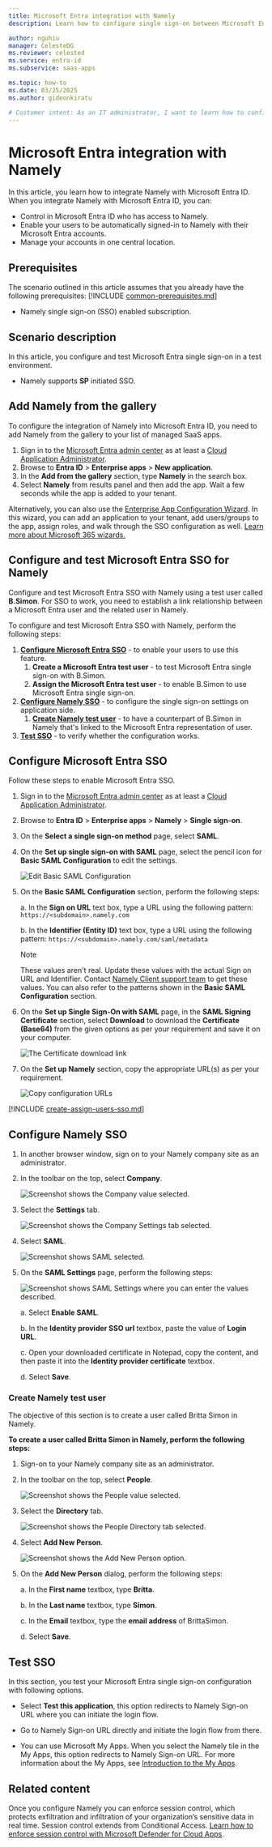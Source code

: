 ```yaml
---
title: Microsoft Entra integration with Namely
description: Learn how to configure single sign-on between Microsoft Entra ID and Namely.

author: nguhiu
manager: CelesteDG
ms.reviewer: celested
ms.service: entra-id
ms.subservice: saas-apps

ms.topic: how-to
ms.date: 03/25/2025
ms.author: gideonkiratu

# Customer intent: As an IT administrator, I want to learn how to configure single sign-on between Microsoft Entra ID and Namely so that I can control who has access to Namely, enable automatic sign-in with Microsoft Entra accounts, and manage my accounts in one central location.
---
```

# Microsoft Entra integration with Namely

In this article,  you learn how to integrate Namely with Microsoft Entra ID. When you integrate Namely with Microsoft Entra ID, you can:

* Control in Microsoft Entra ID who has access to Namely.
* Enable your users to be automatically signed-in to Namely with their Microsoft Entra accounts.
* Manage your accounts in one central location.

## Prerequisites
The scenario outlined in this article assumes that you already have the following prerequisites:
[!INCLUDE [common-prerequisites.md](~/identity/saas-apps/includes/common-prerequisites.md)]
* Namely single sign-on (SSO) enabled subscription.

## Scenario description

In this article,  you configure and test Microsoft Entra single sign-on in a test environment.

* Namely supports **SP** initiated SSO.

## Add Namely from the gallery

To configure the integration of Namely into Microsoft Entra ID, you need to add Namely from the gallery to your list of managed SaaS apps.

1. Sign in to the [Microsoft Entra admin center](https://entra.microsoft.com) as at least a [Cloud Application Administrator](~/identity/role-based-access-control/permissions-reference.md#cloud-application-administrator).
1. Browse to **Entra ID** > **Enterprise apps** > **New application**.
1. In the **Add from the gallery** section, type **Namely** in the search box.
1. Select **Namely** from results panel and then add the app. Wait a few seconds while the app is added to your tenant.

 Alternatively, you can also use the [Enterprise App Configuration Wizard](https://portal.office.com/AdminPortal/home?Q=Docs#/azureadappintegration). In this wizard, you can add an application to your tenant, add users/groups to the app, assign roles, and walk through the SSO configuration as well. [Learn more about Microsoft 365 wizards.](/microsoft-365/admin/misc/azure-ad-setup-guides)

<a name='configure-and-test-azure-ad-sso-for-namely'></a>

## Configure and test Microsoft Entra SSO for Namely

Configure and test Microsoft Entra SSO with Namely using a test user called **B.Simon**. For SSO to work, you need to establish a link relationship between a Microsoft Entra user and the related user in Namely.

To configure and test Microsoft Entra SSO with Namely, perform the following steps:

1. **[Configure Microsoft Entra SSO](#configure-azure-ad-sso)** - to enable your users to use this feature.
    1. **Create a Microsoft Entra test user** - to test Microsoft Entra single sign-on with B.Simon.
    1. **Assign the Microsoft Entra test user** - to enable B.Simon to use Microsoft Entra single sign-on.
1. **[Configure Namely SSO](#configure-namely-sso)** - to configure the single sign-on settings on application side.
    1. **[Create Namely test user](#create-namely-test-user)** - to have a counterpart of B.Simon in Namely that's linked to the Microsoft Entra representation of user.
1. **[Test SSO](#test-sso)** - to verify whether the configuration works.

<a name='configure-azure-ad-sso'></a>

## Configure Microsoft Entra SSO

Follow these steps to enable Microsoft Entra SSO.

1. Sign in to the [Microsoft Entra admin center](https://entra.microsoft.com) as at least a [Cloud Application Administrator](~/identity/role-based-access-control/permissions-reference.md#cloud-application-administrator).
1. Browse to **Entra ID** > **Enterprise apps** > **Namely** > **Single sign-on**.
1. On the **Select a single sign-on method** page, select **SAML**.
1. On the **Set up single sign-on with SAML** page, select the pencil icon for **Basic SAML Configuration** to edit the settings.

   ![Edit Basic SAML Configuration](common/edit-urls.png)

1. On the **Basic SAML Configuration** section, perform the following steps:

	a. In the **Sign on URL** text box, type a URL using the following pattern:
    `https://<subdomain>.namely.com`

    b. In the **Identifier (Entity ID)** text box, type a URL using the following pattern:
    `https://<subdomain>.namely.com/saml/metadata`

	> [!NOTE]
	> These values aren't real. Update these values with the actual Sign on URL and Identifier. Contact [Namely Client support team](https://www.namely.com/contact/) to get these values. You can also refer to the patterns shown in the **Basic SAML Configuration** section.

1. On the **Set up Single Sign-On with SAML** page, in the **SAML Signing Certificate** section, select **Download** to download the **Certificate (Base64)** from the given options as per your requirement and save it on your computer.

	![The Certificate download link](common/certificatebase64.png)

1. On the **Set up Namely** section, copy the appropriate URL(s) as per your requirement.

	![Copy configuration URLs](common/copy-configuration-urls.png)

<a name='create-an-azure-ad-test-user'></a>

[!INCLUDE [create-assign-users-sso.md](~/identity/saas-apps/includes/create-assign-users-sso.md)]

## Configure Namely SSO

1. In another browser window, sign on to your Namely company site as an administrator.

2. In the toolbar on the top, select **Company**.
   
    ![Screenshot shows the Company value selected.](./media/namely-tutorial/company.png) 

3. Select the **Settings** tab.
   
    ![Screenshot shows the Company Settings tab selected.](./media/namely-tutorial/settings.png) 

4. Select **SAML**.
   
    ![Screenshot shows SAML selected.](./media/namely-tutorial/general.png) 

5. On the **SAML Settings** page, perform the following steps:
   
    ![Screenshot shows SAML Settings where you can enter the values described.](./media/namely-tutorial/settings-page.png)
 
    a. Select **Enable SAML**. 

    b. In the **Identity provider SSO url** textbox,  paste the value of **Login URL**.
    
    c. Open your downloaded certificate in Notepad, copy the content, and then paste it into the **Identity provider certificate** textbox.
     
    d. Select **Save**.

### Create Namely test user

The objective of this section is to create a user called Britta Simon in Namely.

**To create a user called Britta Simon in Namely, perform the following steps:**

1. Sign-on to your Namely company site as an administrator.

2. In the toolbar on the top, select **People**.
   
    ![Screenshot shows the People value selected.](./media/namely-tutorial/people.png) 

3. Select the **Directory** tab.
   
    ![Screenshot shows the People Directory tab selected.](./media/namely-tutorial/directory.png) 

4. Select **Add New Person**.

    ![Screenshot shows the Add New Person option.](./media/namely-tutorial/add-person.png)

5. On the **Add New Person** dialog, perform the following steps:

    a. In the **First name** textbox, type **Britta**.

    b. In the **Last name** textbox, type **Simon**.

    c. In the **Email** textbox, type the **email address** of BrittaSimon.

    d. Select **Save**.

## Test SSO 

In this section, you test your Microsoft Entra single sign-on configuration with following options. 

* Select **Test this application**, this option redirects to Namely Sign-on URL where you can initiate the login flow. 

* Go to Namely Sign-on URL directly and initiate the login flow from there.

* You can use Microsoft My Apps. When you select the Namely tile in the My Apps, this option redirects to Namely Sign-on URL. For more information about the My Apps, see [Introduction to the My Apps](https://support.microsoft.com/account-billing/sign-in-and-start-apps-from-the-my-apps-portal-2f3b1bae-0e5a-4a86-a33e-876fbd2a4510).

## Related content

Once you configure Namely you can enforce session control, which protects exfiltration and infiltration of your organization’s sensitive data in real time. Session control extends from Conditional Access. [Learn how to enforce session control with Microsoft Defender for Cloud Apps](/cloud-app-security/proxy-deployment-any-app).
